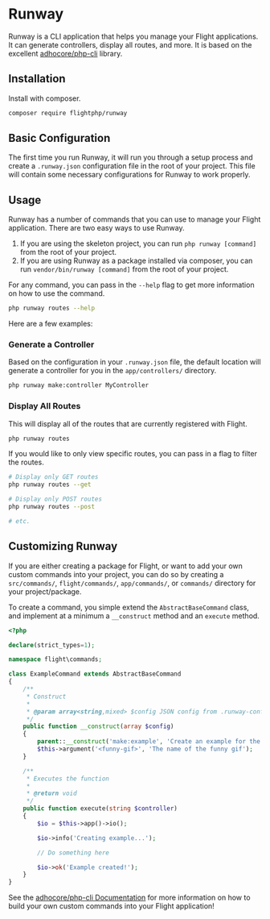 # Runway

Runway is a CLI application that helps you manage your Flight applications. It can generate controllers, display all routes, and more. It is based on the excellent [adhocore/php-cli](https://github.com/adhocore/php-cli) library.

## Installation

Install with composer.

```bash
composer require flightphp/runway
```

## Basic Configuration

The first time you run Runway, it will run you through a setup process and create a `.runway.json` configuration file in the root of your project. This file will contain some necessary configurations for Runway to work properly. 

## Usage

Runway has a number of commands that you can use to manage your Flight application. There are two easy ways to use Runway.

1. If you are using the skeleton project, you can run `php runway [command]` from the root of your project.
1. If you are using Runway as a package installed via composer, you can run `vendor/bin/runway [command]` from the root of your project.

For any command, you can pass in the `--help` flag to get more information on how to use the command.

```bash
php runway routes --help
```

Here are a few examples:

### Generate a Controller

Based on the configuration in your `.runway.json` file, the default location will generate a controller for you in the `app/controllers/` directory.

```bash
php runway make:controller MyController
```

### Display All Routes

This will display all of the routes that are currently registered with Flight.

```bash
php runway routes
```

If you would like to only view specific routes, you can pass in a flag to filter the routes.

```bash
# Display only GET routes
php runway routes --get

# Display only POST routes
php runway routes --post

# etc.
```

## Customizing Runway

If you are either creating a package for Flight, or want to add your own custom commands into your project, you can do so by creating a `src/commands/`, `flight/commands/`, `app/commands/`, or `commands/` directory for your project/package. 

To create a command, you simple extend the `AbstractBaseCommand` class, and implement at a minimum a `__construct` method and an `execute` method.

```php
<?php

declare(strict_types=1);

namespace flight\commands;

class ExampleCommand extends AbstractBaseCommand
{
	/**
     * Construct
     *
     * @param array<string,mixed> $config JSON config from .runway-config.json
     */
    public function __construct(array $config)
    {
        parent::__construct('make:example', 'Create an example for the documentation', $config);
        $this->argument('<funny-gif>', 'The name of the funny gif');
    }

	/**
     * Executes the function
     *
     * @return void
     */
    public function execute(string $controller)
    {
        $io = $this->app()->io();

		$io->info('Creating example...');

		// Do something here

		$io->ok('Example created!');
	}
}
```

See the [adhocore/php-cli Documentation](https://github.com/adhocore/php-cli) for more information on how to build your own custom commands into your Flight application!